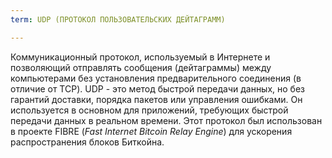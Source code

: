 ```yaml
---
term: UDP (ПРОТОКОЛ ПОЛЬЗОВАТЕЛЬСКИХ ДЕЙТАГРАММ)

---
```

Коммуникационный протокол, используемый в Интернете и позволяющий отправлять сообщения (дейтаграммы) между компьютерами без установления предварительного соединения (в отличие от TCP). UDP - это метод быстрой передачи данных, но без гарантий доставки, порядка пакетов или управления ошибками. Он используется в основном для приложений, требующих быстрой передачи данных в реальном времени. Этот протокол был использован в проекте FIBRE (*Fast Internet Bitcoin Relay Engine*) для ускорения распространения блоков Биткойна.